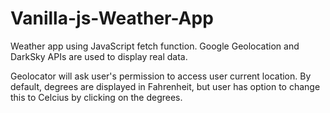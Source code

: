 # Vanilla-js-Weather-App

Weather app using JavaScript fetch function. Google Geolocation and DarkSky APIs are used to display real data.

Geolocator will ask user's permission to access user current location. By default, degrees are displayed in Fahrenheit, but user has option to change this to Celcius by clicking on the degrees.
